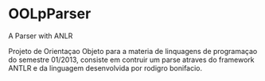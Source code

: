 OOLpParser
==========

A Parser with ANLR


Projeto de Orientaçao Objeto para a materia de linquagens de programaçao 
do semestre 01/2013, consiste em contruir um parse atraves do framework ANTLR
e da linguagem desenvolvida por rodigro bonifacio.

